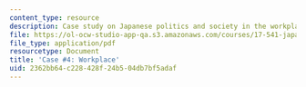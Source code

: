 ```yaml
---
content_type: resource
description: Case study on Japanese politics and society in the workplace.
file: https://ol-ocw-studio-app-qa.s3.amazonaws.com/courses/17-541-japanese-politics-and-society-fall-2008/2362bb64c228428f24b504db7bf5adaf_case4.pdf
file_type: application/pdf
resourcetype: Document
title: 'Case #4: Workplace'
uid: 2362bb64-c228-428f-24b5-04db7bf5adaf
---
```

